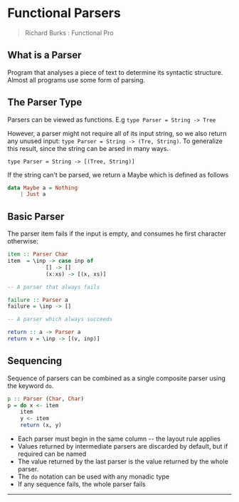 # Functional Parsers

> Richard Burks : Functional Pro

## What is a Parser

Program that analyses a piece of text to determine its syntactic structure. Almost all programs use some form of parsing.

## The Parser Type

Parsers can be viewed as functions. E.g `type Parser = String -> Tree`

However, a parser might not require all of its input string, so we also return any unused input: `type Parser = String -> (Tre, String)`. To generalize this result, since the string can be arsed in many ways.

`type Parser = String -> [(Tree, String)]`

If the string can't be parsed, we return a Maybe which is defined as follows

```haskell
data Maybe a = Nothing
    | Just a
```

## Basic Parser

The parser item fails if the input is empty, and consumes he first character otherwise:

```haskell
item :: Parser Char
item  = \inp -> case inp of
            [] -> []
            (x:xs) -> [(x, xs)]

-- A parser that always fails

failure :: Parser a
failure = \inp -> []

-- A parser which always succeeds

return :: a -> Parser a
return v = \inp -> [(v, inp)]
```

## Sequencing

Sequence of parsers can be combined as a single composite parser using the keyword `do`.

```haskell
p :: Parser (Char, Char)
p = do x <- item
    item
    y <- item
    return (x, y)
```

- Each parser must begin in the same column -- the layout rule applies
- Values returned by intermediate parsers are discarded by default, but if required can be named
- The value returned by the last parser is the value returned by the whole parser.
- The `do` notation can be used with any monadic type
- If any sequence fails, the whole parser fails

---
